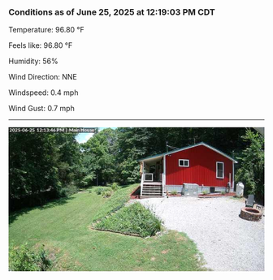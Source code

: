 ### Conditions as of June 25, 2025 at 12:19:03 PM CDT 

Temperature: 96.80 &deg;F

Feels like: 96.80 &deg;F

Humidity: 56%

Wind Direction: NNE

Windspeed: 0.4 mph

Wind Gust: 0.7 mph

---

<img src="./images/latest.jpeg"/>

